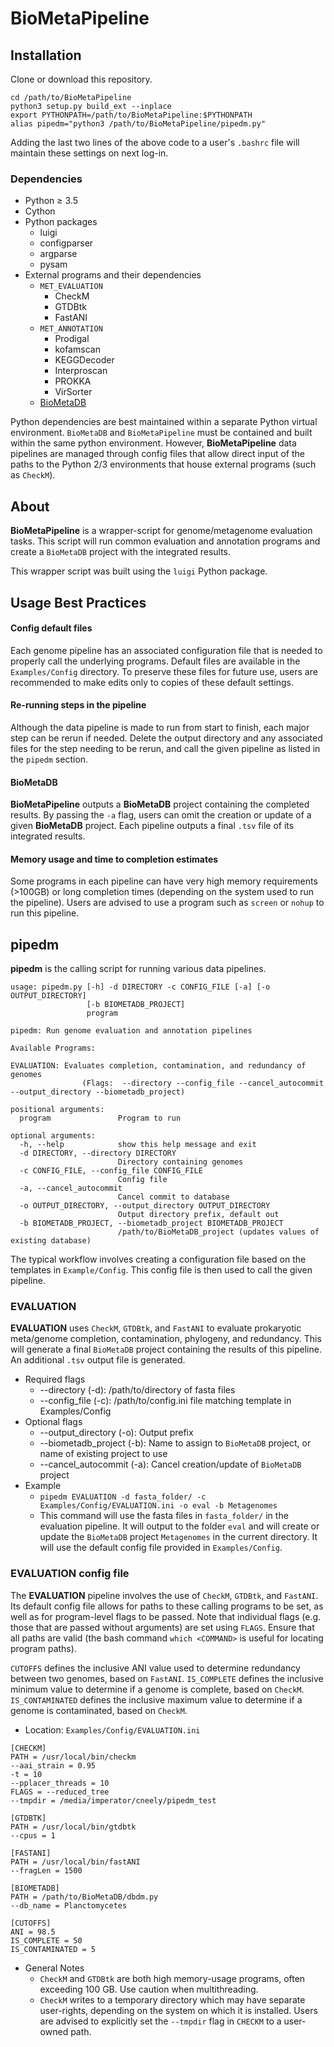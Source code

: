 # BioMetaPipeline

## Installation
Clone or download this repository.
<pre><code>cd /path/to/BioMetaPipeline
python3 setup.py build_ext --inplace
export PYTHONPATH=/path/to/BioMetaPipeline:$PYTHONPATH
alias pipedm="python3 /path/to/BioMetaPipeline/pipedm.py"</code></pre>
Adding the last two lines of the above code to a user's `.bashrc` file will maintain these settings on next log-in.

### Dependencies

- Python &ge; 3.5
- Cython
- Python packages
    - luigi
    - configparser
    - argparse
    - pysam
- External programs and their dependencies
    - `MET_EVALUATION`
        - CheckM
        - GTDBtk
        - FastANI
    - `MET_ANNOTATION`
        - Prodigal
        - kofamscan
        - KEGGDecoder
        - Interproscan
        - PROKKA
        - VirSorter
    - [BioMetaDB](https://github.com/cjneely10/BioMetaDB)

Python dependencies are best maintained within a separate Python virtual environment. `BioMetaDB` and `BioMetaPipeline`
must be contained and built within the same python environment. However, **BioMetaPipeline** data
pipelines are managed through config files that allow direct input of the paths to the Python 2/3 environments 
that house external programs (such as `CheckM`).

## About

**BioMetaPipeline** is a wrapper-script for genome/metagenome evaluation tasks. This script will
run common evaluation and annotation programs and create a `BioMetaDB` project with the integrated results.

This wrapper script was built using the `luigi` Python package. 

## Usage Best Practices

#### Config default files

Each genome pipeline has an associated configuration file that is needed to properly call the underlying programs.
Default files are available in the `Examples/Config` directory. To preserve these files for future use, users are recommended
to make edits only to copies of these default settings.

#### Re-running steps in the pipeline

Although the data pipeline is made to run from start to finish, each major step can be rerun if needed. Delete the output 
directory and any associated files for the step needing to be rerun, and call the given pipeline as listed in the `pipedm` 
section.

#### BioMetaDB

**BioMetaPipeline** outputs a **BioMetaDB** project containing the completed results. By passing the `-a` flag, users can 
omit the creation or update of a given **BioMetaDB** project. Each pipeline outputs a final `.tsv` file of its integrated 
results.

#### Memory usage and time to completion estimates

Some programs in each pipeline can have very high memory requirements (>100GB) or long completion times (depending on 
the system used to run the pipeline). Users are advised to use a program such as `screen` or `nohup` to run this pipeline.

## pipedm

**pipedm** is the calling script for running various data pipelines.

<pre><code>usage: pipedm.py [-h] -d DIRECTORY -c CONFIG_FILE [-a] [-o OUTPUT_DIRECTORY]
                 [-b BIOMETADB_PROJECT]
                 program

pipedm: Run genome evaluation and annotation pipelines

Available Programs:

EVALUATION: Evaluates completion, contamination, and redundancy of genomes
                (Flags:  --directory --config_file --cancel_autocommit --output_directory --biometadb_project)

positional arguments:
  program               Program to run

optional arguments:
  -h, --help            show this help message and exit
  -d DIRECTORY, --directory DIRECTORY
                        Directory containing genomes
  -c CONFIG_FILE, --config_file CONFIG_FILE
                        Config file
  -a, --cancel_autocommit
                        Cancel commit to database
  -o OUTPUT_DIRECTORY, --output_directory OUTPUT_DIRECTORY
                        Output directory prefix, default out
  -b BIOMETADB_PROJECT, --biometadb_project BIOMETADB_PROJECT
                        /path/to/BioMetaDB_project (updates values of existing database)</code></pre>

The typical workflow involves creating a configuration file based on the templates in `Example/Config`. This config
file is then used to call the given pipeline.

### EVALUATION

**EVALUATION** uses `CheckM`, `GTDBtk`, and `FastANI` to evaluate prokaryotic meta/genome completion, contamination,
phylogeny, and redundancy. This will generate a final `BioMetaDB` project containing the results of this pipeline.
An additional `.tsv` output file is generated.

- Required flags
    - --directory (-d): /path/to/directory of fasta files
    - --config_file (-c): /path/to/config.ini file matching template in Examples/Config
- Optional flags
    - --output_directory (-o): Output prefix
    - --biometadb_project (-b): Name to assign to `BioMetaDB` project, or name of existing project to use
    - --cancel_autocommit (-a): Cancel creation/update of `BioMetaDB` project
- Example
    - `pipedm EVALUATION -d fasta_folder/ -c Examples/Config/EVALUATION.ini -o eval -b Metagenomes`
    - This command will use the fasta files in `fasta_folder/` in the evaluation pipeline. It will output to the folder
    `eval` and will create or update the `BioMetaDB` project `Metagenomes` in the current directory. It will use the default
    config file provided in `Examples/Config`.
    
### EVALUATION config file

The **EVALUATION** pipeline involves the use of `CheckM`, `GTDBtk`, and `FastANI`. Its default config file allows for
paths to these calling programs to be set, as well as for program-level flags to be passed. Note that individual flags
(e.g. those that are passed without arguments) are set using `FLAGS`. Ensure that all paths are valid (the bash command
`which <COMMAND>` is useful for locating program paths).

`CUTOFFS` defines the inclusive ANI value used to determine redundancy between two genomes, based on `FastANI`. 
`IS_COMPLETE` defines the inclusive minimum value to determine if a genome is complete, based on `CheckM`.
`IS_CONTAMINATED` defines the inclusive maximum value to determine if a genome is contaminated, based on `CheckM`. 

- Location: `Examples/Config/EVALUATION.ini`
<pre><code>[CHECKM]
PATH = /usr/local/bin/checkm
--aai_strain = 0.95
-t = 10
--pplacer_threads = 10
FLAGS = --reduced_tree
--tmpdir = /media/imperator/cneely/pipedm_test

[GTDBTK]
PATH = /usr/local/bin/gtdbtk
--cpus = 1

[FASTANI]
PATH = /usr/local/bin/fastANI
--fragLen = 1500

[BIOMETADB]
PATH = /path/to/BioMetaDB/dbdm.py
--db_name = Planctomycetes

[CUTOFFS]
ANI = 98.5
IS_COMPLETE = 50
IS_CONTAMINATED = 5</code></pre>

- General Notes
    - `CheckM` and `GTDBtk` are both high memory-usage programs, often exceeding 100 GB. Use caution when multithreading.
    - `CheckM` writes to a temporary directory which may have separate user-rights, depending on the system on which it
    is installed. Users are advised to explicitly set the `--tmpdir` flag in `CHECKM` to a user-owned path. 